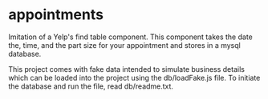 # appointments

Imitation of a Yelp's find table component. This component takes the date the,
time, and the part size for your appointment and stores in a mysql database.

This project comes with fake data intended to simulate business details which
can be loaded into the project using the db/loadFake.js file. To initiate
the database and run the file, read db/readme.txt.
